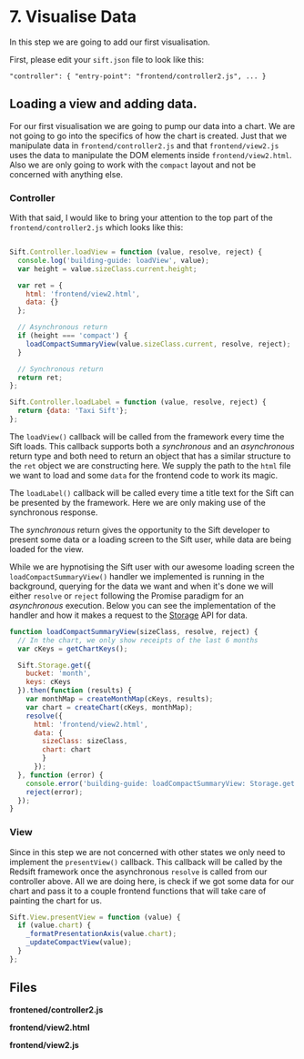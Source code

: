 # 7. Visualise Data

In this step we are going to add our first visualisation.

First, please edit your `sift.json` file to look like this:

`"controller": { "entry-point": "frontend/controller2.js", ... }`

## Loading a view and adding data.

For our first visualisation we are going to pump our data into a chart. We are not going to go into the specifics of how the chart is created. Just that we manipulate data in `frontend/controller2.js` 
and that `frontend/view2.js` uses the data to manipulate the DOM elements inside `frontend/view2.html`. Also we are only going to work with the `compact` layout and not be concerned with anything else.

### Controller

With that said, I would like to bring your attention to the top part of the `frontend/controller2.js` which looks like this:

```javascript

Sift.Controller.loadView = function (value, resolve, reject) {
  console.log('building-guide: loadView', value);
  var height = value.sizeClass.current.height;

  var ret = {
    html: 'frontend/view2.html',
    data: {}
  };

  // Asynchronous return
  if (height === 'compact') {
    loadCompactSummaryView(value.sizeClass.current, resolve, reject);
  }

  // Synchronous return
  return ret;
};

Sift.Controller.loadLabel = function (value, resolve, reject) {
  return {data: 'Taxi Sift'};
};
```

The `loadView()` callback will be called from the framework every time the Sift loads. This callback supports both a _synchronous_ and an _asynchronous_ return type and both need to return an object that has a similar structure to the `ret` object we are constructing here. We supply the path to the `html` file we want to load and some `data` for the frontend code to work its magic. 

The `loadLabel()` callback will be called every time a title text for the Sift can be presented by the framework. Here we are only making use of the synchronous response.

The _synchronous_ return gives the opportunity to the Sift developer to present some data or a loading screen to the Sift user, while data are being loaded for the view.

While we are hypnotising the Sift user with our awesome loading screen the `loadCompactSummaryView()` handler we implemented is running in the background, querying for the data we want and when it's done we will either `resolve` or `reject` following the Promise paradigm for an _asynchronous_ execution. Below you can see the implementation of the handler and how it makes a request to the [Storage](http://docs.redsift.io/docs/client-code-siftstorage) API for data.

```javascript
function loadCompactSummaryView(sizeClass, resolve, reject) {
  // In the chart, we only show receipts of the last 6 months
  var cKeys = getChartKeys();

  Sift.Storage.get({
    bucket: 'month',
    keys: cKeys
  }).then(function (results) {
    var monthMap = createMonthMap(cKeys, results);
    var chart = createChart(cKeys, monthMap);
    resolve({
      html: 'frontend/view2.html',
      data: {
        sizeClass: sizeClass, 
        chart: chart
        }
      });
  }, function (error) {
    console.error('building-guide: loadCompactSummaryView: Storage.get failed: ', error);
    reject(error);
  });
}
```

### View

Since in this step we are not concerned with other states we only need to implement the `presentView()` callback. This callback will be called by the Redsift framework once the asynchronous `resolve` is called from our controller above. All we are doing here, is check if we got some data for our chart and pass it to a couple frontend functions that will take care of painting the chart for us.

```javascript
Sift.View.presentView = function (value) {
  if (value.chart) {
    _formatPresentationAxis(value.chart);
    _updateCompactView(value);
  }
};
```


## Files

**frontened/controller2.js**

**frontend/view2.html**

**frontend/view2.js**

